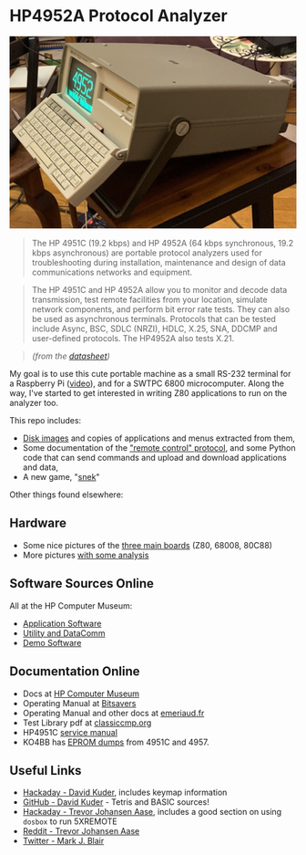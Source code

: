 # HP4952A Protocol Analyzer

![HP4952A](pix/hp4952a.jpg)

> The HP 4951C (19.2 kbps) and HP 4952A (64 kbps synchronous, 19.2 kbps asynchronous) are portable protocol analyzers used for troubleshooting during installation, maintenance and design of data communications networks and equipment.

> The HP 4951C and HP 4952A allow you to monitor and decode data transmission, test remote facilities from your location, simulate network components, and perform bit error rate tests. They can also be used as asynchronous terminals. Protocols that can be tested include Async, BSC, SDLC (NRZI), HDLC, X.25, SNA, DDCMP and user-defined protocols. The HP4952A also tests X.21. 

> _(from the [datasheet](https://emeriaud.fr/HP4952A/manuals/HP-4951C-4952A-Datasheet.pdf))_

My goal is to use this cute portable machine as a small RS-232 terminal for a Raspberry Pi ([video](https://www.youtube.com/watch?v=Tq8d_-6dMOw)), and for a SWTPC 6800 microcomputer.  Along the way, I've started to get interested in writing Z80 applications to run on the analyzer too.

This repo includes:

* [Disk images](disks) and copies of applications and menus extracted from them,
* Some documentation of the ["remote control" protocol](remote-protocol), and some Python code that can send commands and upload and download applications and data,
* A new game, "[snek](snek)"

Other things found elsewhere:

## Hardware

* Some nice pictures of the [three main boards](https://aiju.de/misc/hp4952a/pics/) (Z80, 68008, 80C88)
* More pictures [with some analysis](https://hackaday.io/project/163027/logs)


## Software Sources Online

All at the HP Computer Museum:

* [Application Software](http://www.hpmuseum.net/display_item.php?sw=589)
* [Utility and DataComm](http://www.hpmuseum.net/display_item.php?sw=588)
* [Demo Software](http://www.hpmuseum.net/display_item.php?sw=394)


## Documentation Online

* Docs at [HP Computer Museum](http://www.hpmuseum.net/exhibit.php?hwdoc=1123)
* Operating Manual at [Bitsavers](http://www.bitsavers.org/test_equipment/hp/4952/)
* Operating Manual and other docs at [emeriaud.fr](https://emeriaud.fr/HP4952A/manuals/)
* Test Library pdf at [classiccmp.org](http://www.classiccmp.org/cini/systems.htm#HP)
* HP4951C [service manual](http://www.hpmuseum.net/document.php?hwfile=6179)
* KO4BB has [EPROM dumps](http://ftb.ko4bb.com/getsimple/index.php?id=manuals&dir=HP_Agilent) from 4951C and 4957.


## Useful Links

* [Hackaday - David Kuder](https://hackaday.io/project/162448-hacking-the-4952), includes keymap information
* [GitHub - David Kuder](https://github.com/dkgrizzly/4952oss) - Tetris and BASIC sources!
* [Hackaday - Trevor Johansen Aase](https://hackaday.io/project/163027-hp-4952a-turned-general-purpose-cpm-machine), includes a good section on using `dosbox` to run 5XREMOTE
* [Reddit - Trevor Johansen Aase](https://www.reddit.com/r/cpm/comments/aa13nk/turning_an_hp_4952a_protocol_analyzer_into_a_cpm/)
* [Twitter - Mark J. Blair](https://twitter.com/nf6x/status/995778707011731456)